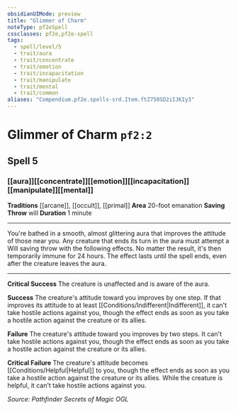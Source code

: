 ```yaml
---
obsidianUIMode: preview
title: "Glimmer of Charm"
noteType: pf2eSpell
cssclasses: pf2e,pf2e-spell
tags:
  - spell/level/5
  - trait/aura
  - trait/concentrate
  - trait/emotion
  - trait/incapacitation
  - trait/manipulate
  - trait/mental
  - trait/common
aliases: "Compendium.pf2e.spells-srd.Item.ftZ750SD2iIJKIy3" 
---
```

# Glimmer of Charm  `pf2:2`  
## Spell 5
### [[aura]][[concentrate]][[emotion]][[incapacitation]][[manipulate]][[mental]]
**Traditions** [[arcane]], [[occult]], [[primal]]
**Area** 20-foot emanation
**Saving Throw**  will
**Duration** 1 minute
* * * 
You're bathed in a smooth, almost glittering aura that improves the attitude of those near you. Any creature that ends its turn in the aura must attempt a Will saving throw with the following effects. No matter the result, it's then temporarily immune for 24 hours. The effect lasts until the spell ends, even after the creature leaves the aura.

* * *

**Critical Success** The creature is unaffected and is aware of the aura.

**Success** The creature's attitude toward you improves by one step. If that improves its attitude to at least [[Conditions/Indifferent|Indifferent]], it can't take hostile actions against you, though the effect ends as soon as you take a hostile action against the creature or its allies.

**Failure** The creature's attitude toward you improves by two steps. It can't take hostile actions against you, though the effect ends as soon as you take a hostile action against the creature or its allies.

**Critical Failure** The creature's attitude becomes [[Conditions/Helpful|Helpful]] to you, though the effect ends as soon as you take a hostile action against the creature or its allies. While the creature is helpful, it can't take hostile actions against you.

*Source: Pathfinder Secrets of Magic*
*OGL*